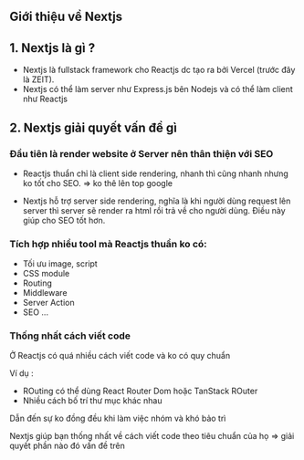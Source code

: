 ## Giới thiệu về Nextjs

## 1. Nextjs là gì ?

- Nextjs là fullstack framework cho Reactjs dc tạo ra bởi Vercel (trước đây là ZEIT).
- Nextjs có thể làm server như Express.js bên Nodejs và có thể làm client như Reactjs

## 2. Nextjs giải quyết vấn đề gì

### Đầu tiên là render website ở Server nên thân thiện với SEO

- Reactjs thuẩn chỉ là client side rendering, nhanh thì cũng nhanh nhưng ko tốt cho SEO. => ko thê lên top google

- Nextjs hỗ trợ server side rendering, nghĩa là khi người dùng request lên server thì server sẽ render ra html rồi trả về cho người dùng. Điều này giúp cho SEO tốt hơn.

### Tích hợp nhiều tool mà Reactjs thuần ko có:

- Tối ưu image, script
- CSS module
- Routing
- Middleware
- Server Action
- SEO
  ...

### Thống nhất cách viết code

Ở Reactjs có quá nhiều cách viết code và ko có quy chuẩn

Ví dụ :

- ROuting có thể dùng React Router Dom hoặc TanStack ROuter
- Nhiều cách bố trí thư mục khác nhau

Dẫn đến sự ko đồng đều khi làm việc nhóm và khó bảo trì

Nextjs giúp bạn thống nhất về cách viết code theo tiêu chuẩn của họ => giải quyết phần nào đó vấn đề trên
